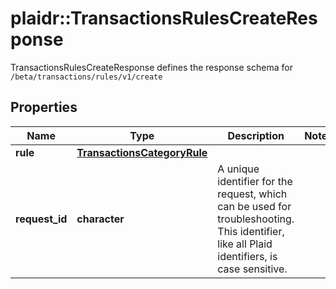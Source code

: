 # plaidr::TransactionsRulesCreateResponse

TransactionsRulesCreateResponse defines the response schema for `/beta/transactions/rules/v1/create`

## Properties
Name | Type | Description | Notes
------------ | ------------- | ------------- | -------------
**rule** | [**TransactionsCategoryRule**](TransactionsCategoryRule.md) |  | 
**request_id** | **character** | A unique identifier for the request, which can be used for troubleshooting. This identifier, like all Plaid identifiers, is case sensitive. | 


